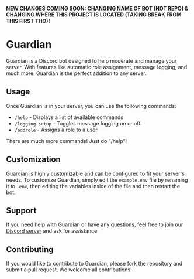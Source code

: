 **NEW CHANGES COMING SOON: CHANGING NAME OF BOT (NOT REPO) & CHANGING WHERE THIS PROJECT IS LOCATED (TAKING BREAK FROM THIS FIRST THO)!**

# Guardian

Guardian is a Discord bot designed to help moderate and manage your server. With features like automatic role assignment, message logging, and much more. Guardian is the perfect addition to any server.

## Usage

Once Guardian is in your server, you can use the following commands:

- `/help` - Displays a list of available commands
- `/logging setup` - Toggles message logging on or off.
- `/addrole` - Assigns a role to a user.

There are much more commands! Just do "/help"!

## Customization

Guardian is highly customizable and can be configured to fit your server's needs. To customize Guardian, simply edit the `example.env` file by renaming it to `.env`, then editing the variables inside of the file and then restart the bot.

## Support

If you need help with Guardian or have any questions, feel free to join our [Discord server](https://discord.gg/w3Dz33sQY2) and ask for assistance.

## Contributing

If you would like to contribute to Guardian, please fork the repository and submit a pull request. We welcome all contributions!

